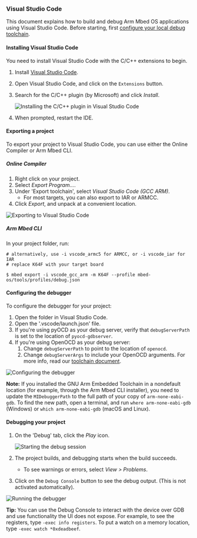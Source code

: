 ### Visual Studio Code

This document explains how to build and debug Arm Mbed OS applications using Visual Studio Code. Before starting, first [configure your local debug toolchain](https://os.mbed.com/docs/v5.4/tools/exporting.html#setting-up-a-local-debug-toolchain).

#### Installing Visual Studio Code

You need to install Visual Studio Code with the C/C++ extensions to begin.

1. Install [Visual Studio Code](https://code.visualstudio.com).
1. Open Visual Studio Code, and click on the `Extensions` button.
1. Search for the C/C++ plugin (by Microsoft) and click *Install*.

    ![Installing the C/C++ plugin in Visual Studio Code](https://s3-us-west-2.amazonaws.com/mbed-os-docs-images/vscode2.png)

1. When prompted, restart the IDE.

#### Exporting a project

To export your project to Visual Studio Code, you can use either the Online Compiler or Arm Mbed CLI.

##### Online Compiler

1. Right click on your project.
1. Select *Export Program...*.
1. Under 'Export toolchain', select *Visual Studio Code (GCC ARM)*.
    * For most targets, you can also export to IAR or ARMCC.
1. Click *Export*, and unpack at a convenient location.

![Exporting to Visual Studio Code](https://s3-us-west-2.amazonaws.com/mbed-os-docs-images/vscode1.png)

##### Arm Mbed CLI

In your project folder, run:

```
# alternatively, use -i vscode_armc5 for ARMCC, or -i vscode_iar for IAR
# replace K64F with your target board

$ mbed export -i vscode_gcc_arm -m K64F --profile mbed-os/tools/profiles/debug.json
```

#### Configuring the debugger

To configure the debugger for your project:

1. Open the folder in Visual Studio Code.
1. Open the '.vscode/launch.json' file.
1. If you're using pyOCD as your debug server, verify that `debugServerPath` is set to the location of `pyocd-gdbserver`.
1. If you're using OpenOCD as your debug server:
     1. Change `debugServerPath` to point to the location of `openocd`.
     1. Change `debugServerArgs` to include your OpenOCD arguments. For more info, read our [toolchain document](https://os.mbed.com/docs/v5.4/tools/exporting.html).

![Configuring the debugger](https://s3-us-west-2.amazonaws.com/mbed-os-docs-images/vscode3.png)

<span class="notes">**Note:** If you installed the GNU Arm Embedded Toolchain in a nondefault location (for example, through the Arm Mbed CLI installer), you need to update the `MIDebuggerPath` to the full path of your copy of `arm-none-eabi-gdb`. To find the new path, open a terminal, and run `where arm-none-eabi-gdb` (Windows) or `which arm-none-eabi-gdb` (macOS and Linux).</span>

#### Debugging your project

1. On the 'Debug' tab, click the *Play* icon.

    ![Starting the debug session](https://s3-us-west-2.amazonaws.com/mbed-os-docs-images/vscode4.png)

1. The project builds, and debugging starts when the build succeeds.
    * To see warnings or errors, select *View > Problems*.
1. Click on the `Debug Console` button to see the debug output. (This is not activated automatically).

![Running the debugger](https://s3-us-west-2.amazonaws.com/mbed-os-docs-images/vscode5.png)

<span class="tips">**Tip:** You can use the Debug Console to interact with the device over GDB and use functionality the UI does not expose. For example, to see the registers, type `-exec info registers`. To put a watch on a memory location, type `-exec watch *0xdeadbeef`.</span>
